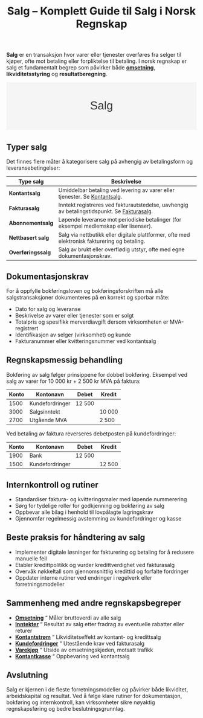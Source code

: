 ﻿---
title: "Salg – Komplett Guide til Salg i Norsk Regnskap"
seoTitle: "Salg “ Komplett Guide til Salg i Norsk Regnskap"
description: '**Salg** er en transaksjon hvor varer eller tjenester overføres fra selger til kjøper, ofte mot betaling eller forpliktelse til betaling. I norsk regnskap er ...'
---

**Salg** er en transaksjon hvor varer eller tjenester overføres fra selger til kjøper, ofte mot betaling eller forpliktelse til betaling. I norsk regnskap er salg et fundamentalt begrep som påvirker både **[omsetning](/blogs/regnskap/hva-er-omsetning "Hva er omsetning? Komplett Guide til Omsetning i Regnskap og Skatt")**, **likviditetsstyring** og **resultatberegning**.

![Salg](salg-image.svg)

## Typer salg

Det finnes flere måter å kategorisere salg på avhengig av betalingsform og leveransebetingelser:

| **Type salg**      | **Beskrivelse**                                                                                                         |
|--------------------|-------------------------------------------------------------------------------------------------------------------------|
| **Kontantsalg**    | Umiddelbar betaling ved levering av varer eller tjenester. Se [Kontantsalg](/blogs/regnskap/kontantsalg "Kontantsalg “ Komplett Guide til Regnskapsføring av Kontantsalg"). |
| **Fakturasalg**    | Inntekt registreres ved fakturautstedelse, uavhengig av betalingstidspunkt. Se [Fakturasalg](/blogs/regnskap/hva-er-fakturasalg "Hva er fakturasalg? Komplett Guide til Fakturasalg"). |
| **Abonnementsalg** | Løpende leveranse mot periodiske betalinger (for eksempel medlemskap eller lisenser).                                     |
| **Nettbasert salg**| Salg via nettbutikk eller digitale plattformer, ofte med elektronisk fakturering og betaling.                             |
| **Overføringssalg** | Salg av brukt eller overflødig utstyr, ofte med egne dokumentasjonskrav.                                                  |

## Dokumentasjonskrav

For å oppfylle bokføringsloven og bokføringsforskriften må alle salgstransaksjoner dokumenteres på en korrekt og sporbar måte:

* Dato for salg og leveranse
* Beskrivelse av varer eller tjenester som er solgt
* Totalpris og spesifikk merverdiavgift dersom virksomheten er MVA-registrert
* Identifikasjon av selger (virksomhet) og kunde
* Fakturanummer eller kvitteringsnummer ved kontantsalg

## Regnskapsmessig behandling

Bokføring av salg følger prinsippene for dobbel bokføring. Eksempel ved salg av varer for 10 000 kr + 2 500 kr MVA på faktura:

| Konto | Kontonavn        | Debet  | Kredit  |
|-------|------------------|--------|---------|
| 1500  | Kundefordringer  | 12 500 |         |
| 3000  | Salgsinntekt     |        | 10 000  |
| 2700  | Utgående MVA     |        | 2 500   |

Ved betaling av faktura reverseres debetposten på kundefordringer:

| Konto | Kontonavn        | Debet  | Kredit  |
|-------|------------------|--------|---------|
| 1900  | Bank             | 12 500 |         |
| 1500  | Kundefordringer  |        | 12 500  |

## Internkontroll og rutiner

* Standardiser faktura- og kvitteringsmaler med løpende nummerering
* Sørg for tydelige roller for godkjenning og bokføring av salg
* Oppbevar alle bilag i henhold til lovpålagte lagringskrav
* Gjennomfør regelmessig avstemming av kundefordringer og kasse

## Beste praksis for håndtering av salg

* Implementer digitale løsninger for fakturering og betaling for å redusere manuelle feil
* Etabler kredittpolitikk og vurder kredittverdighet ved fakturasalg
* Overvåk nøkkeltall som gjennomsnittlig kredittid og forfalte fordringer
* Oppdater interne rutiner ved endringer i regelverk eller forretningsmodeller

## Sammenheng med andre regnskapsbegreper

* **[Omsetning](/blogs/regnskap/hva-er-omsetning "Hva er omsetning? Komplett Guide til Omsetning i Regnskap og Skatt")** “ Måler bruttoverdi av alle salg
* **[Inntekter](/blogs/regnskap/hva-er-inntekter "Hva er Inntekter? Komplett Guide til Inntektstyper og Regnskapsføring")** “ Resultat av salg etter fradrag av eventuelle rabatter eller returer
* **[Kontantstrøm](/blogs/regnskap/hva-er-kontantstrom "Hva er Kontantstrøm? Guide til Cash Flow Analyse og Styring")** “ Likviditetseffekt av kontant- og kredittsalg
* **[Kundefordringer](/blogs/regnskap/hva-er-debitor "Hva er Debitor? Komplett Guide til Kundefordringer og Oppfølging")** “ Utestående krav ved fakturasalg
* **[Varekjøp](/blogs/regnskap/hva-er-varekjop "Hva er varekjøp? Komplett Guide til Innkjøpsstyring")** “ Utside av omsetningskjeden, motsatt trafikk
* **[Kontantkasse](/blogs/regnskap/kontantkasse "Kontantkasse i Regnskap “ Guide til Bruk og Håndtering")** “ Oppbevaring ved kontantsalg

## Avslutning

Salg er kjernen i de fleste forretningsmodeller og påvirker både likviditet, arbeidskapital og resultat. Ved å følge klare rutiner for dokumentasjon, bokføring og internkontroll, kan virksomheter sikre nøyaktig regnskapsføring og bedre beslutningsgrunnlag.









